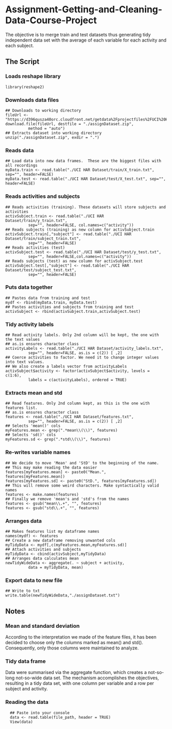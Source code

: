 # Assignment-Getting-and-Cleaning-Data-Course-Project

The objective is to merge train and test datasets thus generating tidy independent data set with the average of each variable for each activity and each subject.

## The Script
    
### Loads reshape library
    library(reshape2)

### Downloads data files
    ## Downloads to working directory
    fileUrl <- "https://d396qusza40orc.cloudfront.net/getdata%2Fprojectfiles%2FUCI%20HAR%20Dataset.zip"
    download.file(fileUrl, destfile = "./assignDataset.zip", 
              method = "auto")
    ## Extracts dataset into working directory
    unzip("./assignDataset.zip", exdir = ".")

###  Reads data
    ## Load data into new data frames.  These are the biggest files with all recordings
    myData.train <- read.table("./UCI HAR Dataset/train/X_train.txt", sep="", header=FALSE)
    myData.test <- read.table("./UCI HAR Dataset/test/X_test.txt", sep="", header=FALSE)

### Reads activities and subjects
    ## Reads activities (training). These datasets will store subjects and activities
    activSubject.train <- read.table("./UCI HAR Dataset/train/y_train.txt", 
              sep="", header=FALSE, col.names=c("activity"))
    ## Reads subjects (training) as new column for activSubject.train
    activSubject.train[,"subject"] <- read.table("./UCI HAR Dataset/train/subject_train.txt", 
              sep="", header=FALSE)
    ## Reads activities (test)
    activSubject.test <- read.table("./UCI HAR Dataset/test/y_test.txt", 
              sep="", header=FALSE,col.names=c("activity"))
    ## Reads subjects (test) as new column for activSubject.test
    activSubject.test[,"subject"] <- read.table("./UCI HAR Dataset/test/subject_test.txt", 
              sep="", header=FALSE)                           

### Puts data together
    ## Pastes data from training and test
    mydf <- rbind(myData.train, myData.test)
    ## Pastes activities and subjects from training and test
    activSubject <- rbind(activSubject.train,activSubject.test)   

### Tidy activity labels
    ## Read activity labels. Only 2nd column will be kept, the one with the text values
    ## as.is ensures character class
    activityLabels <- read.table("./UCI HAR Dataset/activity_labels.txt", 
              sep="", header=FALSE, as.is = c(2)) [ ,2]
    ## Coerce activities to factor. We need it to change integer values into text values.
    ## We also create a labels vector from activityLabels
    activSubject$activity <- factor(activSubject$activity, levels = c(1:6), 
              labels = c(activityLabels), ordered = TRUE)

### Extracts mean and std
    ## Read features. Only 2nd column kept, as this is the one with features list.
    ## as.is ensures character class
    features <- read.table("./UCI HAR Dataset/features.txt", 
              sep="", header=FALSE, as.is = c(2)) [ ,2]
    ## Selects 'mean()' cols
    myFeatures.mean <- grep(".*mean\\(\\)", features)
    ## Selects 'sd()' cols
    myFeatures.sd <- grep(".*std\\(\\)", features)

### Re-writes variable names
    ## We decide to move 'Mean' and 'StD' to the beginning of the name.
    ## This may make reading the data easier
    features[myFeatures.mean] <- paste0("Mean.", features[myFeatures.mean])
    features[myFeatures.sd] <- paste0("StD.", features[myFeatures.sd])
    ## This will remove some weird characters. Make syntactically valid names
    features <- make.names(features)
    ## Finally we remove 'mean's and 'std's from the names
    features <- gsub("mean\\.+", "", features)
    features <- gsub("std\\.+", "", features)

### Arranges data
    ## Makes features list my dataframe names
    names(mydf) <- features
    ## Create a new dataframe removing unwanted cols
    myTidyData <- mydf[,c(myFeatures.mean,myFeatures.sd)]
    ## Attach activities and subjects
    myTidyData <- cbind(activSubject,myTidyData)
    ## Arranges data calculates mean
    newTidyWideData <- aggregate(. ~ subject + activity, 
              data = myTidyData, mean)

### Export data to new file
    ## Write to txt
    write.table(newTidyWideData,"./assignDataset.txt")
    
## Notes

### Mean and standard deviation
According to the interpretation we made of the feature files, it has been decided to choose only the columns marked as mean() and std(). Consequently, only those columns were maintained to analyze.

### Tidy data frame
Data were summarised via the aggregate function, which creates a not-so-long not-so-wide data set. The mechanism accomplishes the objectives, resulting in a tidy data set, with one column per variable and a row per subject and activity. 

### Reading the data
      ## Paste into your console
      data <- read.table(file_path, header = TRUE) 
      View(data)
